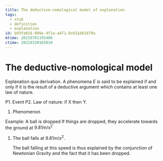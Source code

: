 ```yaml
---
title: The deductive-nomological model of explanation
tags:
  - stub
  - definition
  - explanation
id: b93fa016-999a-4f1a-a471-8c631db1879a
mtime: 20210701195406
ctime: 20210330165010
---
```


# The deductive-nomological model

Explanation qua derivation. A phenomena $E$ is said to be explained if and only if it is the result of a deductive argument which contains at least one law of nature.

P1. Event P2. Law of nature: if X then Y.

1) Phenomenon

Example:
A ball is dropped If things are dropped, they accelerate towards the ground at $9.81m/s^2$

1) The ball falls at $9.81m/s^2$.

   The ball falling at this speed is thus explained by the conjunction of Newtonian Gravity and the fact that it has been dropped.
